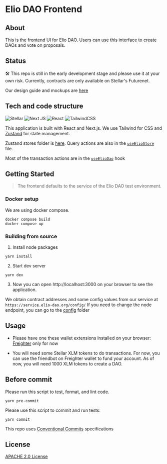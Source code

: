 # Elio DAO Frontend

## About

This is the frontend UI for Elio DAO. Users can use this interface to create DAOs and vote on proposals.  


## Status

:hammer_and_wrench: This repo is still in the early development stage and please use it at your own risk. Currently, contracts are only available on Stellar's Futurenet. 

Our design guide and mockups are [here](./design/)

## Tech and code structure

![Stellar](https://img.shields.io/badge/Stellar-090020?style=for-the-badge&logo=stellar&logoColor=white) ![Next JS](https://img.shields.io/badge/Next-black?style=for-the-badge&logo=next.js&logoColor=white) ![React](https://img.shields.io/badge/react-%2320232a.svg?style=for-the-badge&logo=react&logoColor=%2361DAFB) ![TailwindCSS](https://img.shields.io/badge/tailwindcss-%2338B2AC.svg?style=for-the-badge&logo=tailwind-css&logoColor=white) 

This application is built with React and Next.js. We use Tailwind for CSS and [Zustand](https://github.com/pmndrs/zustand) for state management.


Zustand stores folder is [here](./src/stores/). Query actions are also in the [`useElioStore`](./src/stores/elioStore.tsx) file. 

Most of the transaction actions are in the [`useElioDao`](./src/hooks/useElioDao.tsx) hook

## Getting Started

> The frontend defaults to the service of the Elio DAO test environment.

### Docker setup

We are using docker compose.

```shell
docker compose build
docker compose up
```

### Building from source
1. Install node packages

```
yarn install
```

2. Start dev server 
```
yarn dev
```

3. Now you can open http://localhost:3000 on your browser to see the application.

We obtain contract addresses and some config values from our service at ```https://service.elio-dao.org/config/``` If you need to change the node endpoint, you can go to the [config](./src/config) folder

## Usage

- Please have one these wallet extensions installed on your browser: [Freighter](https://www.freighter.app/ "Freighter") only for now

- You will need some Stellar XLM tokens to do transactions. For now, you can use the friendbot on Freighter wallet to fund your account. As of now, you will need 1000 XLM tokens to create a DAO. 


## Before commit

Please run this script to test, format, and lint code. 

```
yarn pre-commit
```


Please use this script to commit and run tests:

```
yarn commit
```


This repo uses [Conventional Commits](https://www.conventionalcommits.org/en/v1.0.0/#specification) specifications


## License
[APACHE 2.0 License](https://github.com/deep-ink-ventures/elio-dao-frontend/blob/main/LICENSE)
